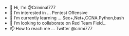 - 👋 Hi, I’m @Criminal777
- 👀 I’m interested in ... Pentest Offensive 
- 🌱 I’m currently learning ... Sec+,Net+,CCNA,Python,bash
- 💞️ I’m looking to collaborate on Red Team Field...
- 📫 How to reach me ... Twitter @crimi777


<!---
Criminal777/Criminal777 is a ✨ special ✨ repository because its `README.md` (this file) appears on your GitHub profile.
You can click the Preview link to take a look at your changes.
--->
